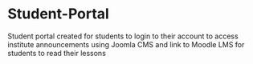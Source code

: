 # Student-Portal
Student portal created for students to login to their account to access institute announcements using Joomla CMS and link to Moodle LMS for students to read their lessons
